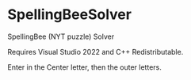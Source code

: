 # SpellingBeeSolver
SpellingBee (NYT puzzle) Solver

Requires Visual Studio 2022 and C++ Redistributable.

Enter in the Center letter, then the outer letters.
